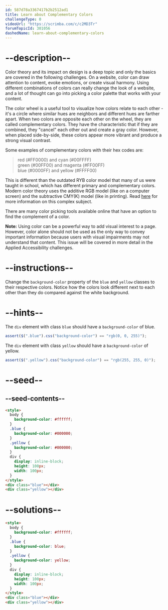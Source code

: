 ```yaml
---
id: 587d78a3367417b2b2512ad1
title: Learn about Complementary Colors
challengeType: 0
videoUrl: "https://scrimba.com/c/c2MD3Tr"
forumTopicId: 301056
dashedName: learn-about-complementary-colors
---
```


# --description--

Color theory and its impact on design is a deep topic and only the basics are covered in the following challenges. On a website, color can draw attention to content, evoke emotions, or create visual harmony. Using different combinations of colors can really change the look of a website, and a lot of thought can go into picking a color palette that works with your content.

The color wheel is a useful tool to visualize how colors relate to each other - it's a circle where similar hues are neighbors and different hues are farther apart. When two colors are opposite each other on the wheel, they are called complementary colors. They have the characteristic that if they are combined, they "cancel" each other out and create a gray color. However, when placed side-by-side, these colors appear more vibrant and produce a strong visual contrast.

Some examples of complementary colors with their hex codes are:

<blockquote>red (#FF0000) and cyan (#00FFFF)<br>green (#00FF00) and magenta (#FF00FF)<br>blue (#0000FF) and yellow (#FFFF00)</blockquote>

This is different than the outdated RYB color model that many of us were taught in school, which has different primary and complementary colors. Modern color theory uses the additive RGB model (like on a computer screen) and the subtractive CMY(K) model (like in printing). Read [here](https://en.wikipedia.org/wiki/Color_model) for more information on this complex subject.

There are many color picking tools available online that have an option to find the complement of a color.

**Note:** Using color can be a powerful way to add visual interest to a page. However, color alone should not be used as the only way to convey important information because users with visual impairments may not understand that content. This issue will be covered in more detail in the Applied Accessibility challenges.

# --instructions--

Change the `background-color` property of the `blue` and `yellow` classes to their respective colors. Notice how the colors look different next to each other than they do compared against the white background.

# --hints--

The `div` element with class `blue` should have a `background-color` of blue.

```js
assert($(".blue").css("background-color") == "rgb(0, 0, 255)");
```

The `div` element with class `yellow` should have a `background-color` of yellow.

```js
assert($(".yellow").css("background-color") == "rgb(255, 255, 0)");
```

# --seed--

## --seed-contents--

```html
<style>
  body {
    background-color: #ffffff;
  }
  .blue {
    background-color: #000000;
  }
  .yellow {
    background-color: #000000;
  }
  div {
    display: inline-block;
    height: 100px;
    width: 100px;
  }
</style>
<div class="blue"></div>
<div class="yellow"></div>
```

# --solutions--

```html
<style>
  body {
    background-color: #ffffff;
  }
  .blue {
    background-color: blue;
  }
  .yellow {
    background-color: yellow;
  }
  div {
    display: inline-block;
    height: 100px;
    width: 100px;
  }
</style>
<div class="blue"></div>
<div class="yellow"></div>
```

